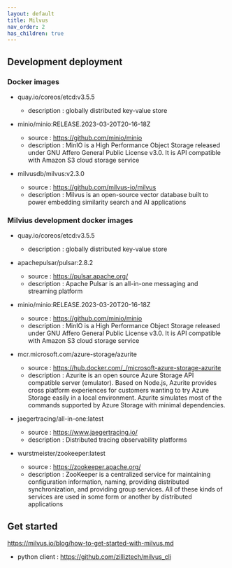 ```yaml
---
layout: default
title: Milvus
nav_order: 2
has_children: true
---
```



## Development deployment

### Docker images

- quay.io/coreos/etcd:v3.5.5

  - description : globally distributed key-value store

- minio/minio:RELEASE.2023-03-20T20-16-18Z

  - source : <https://github.com/minio/minio>
  - description : MinIO is a High Performance Object Storage released under GNU Affero General Public License v3.0. It is API compatible with Amazon S3 cloud storage service

- milvusdb/milvus:v2.3.0

  - source : https://github.com/milvus-io/milvus
  - description : Milvus is an open-source vector database built to power embedding similarity search and AI applications

### Milvius development docker images

- quay.io/coreos/etcd:v3.5.5

  - description : globally distributed key-value store

- apachepulsar/pulsar:2.8.2

  - source : <https://pulsar.apache.org/>
  - description : Apache Pulsar is an all-in-one messaging and streaming platform

- minio/minio:RELEASE.2023-03-20T20-16-18Z

  - source : <https://github.com/minio/minio>
  - description : MinIO is a High Performance Object Storage released under GNU Affero General Public License v3.0. It is API compatible with Amazon S3 cloud storage service

- mcr.microsoft.com/azure-storage/azurite

  - source : <https://hub.docker.com/_/microsoft-azure-storage-azurite>
  - description : Azurite is an open source Azure Storage API compatible server (emulator). Based on Node.js, Azurite provides cross platform experiences for customers wanting to try Azure Storage easily in a local environment. Azurite simulates most of the commands supported by Azure Storage with minimal dependencies.

- jaegertracing/all-in-one:latest

  - source : <https://www.jaegertracing.io/>
  - description : Distributed tracing observability platforms

- wurstmeister/zookeeper:latest

  - source : <https://zookeeper.apache.org/>
  - description : ZooKeeper is a centralized service for maintaining configuration information, naming, providing distributed synchronization, and providing group services. All of these kinds of services are used in some form or another by distributed applications



## Get started

<https://milvus.io/blog/how-to-get-started-with-milvus.md>

- python client : <https://github.com/zilliztech/milvus_cli>
